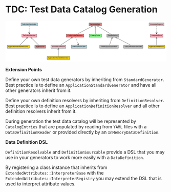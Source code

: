 # TDC: Test Data Catalog Generation

![TDC Framelet](/images/Tdc.png)

**Extension Points**

Define your own test data generators by inheriting from ```StandardGenerator```. Best practice is to define an ```ApplicationStandardGenerator``` and have all other generators inherit from it.

Define your own definition resolvers by inheriting from ```DefinitionResolver```. Best practice is to define an ```ApplicationDefinitionResolver``` and all other definition resolvers inherit from it.

During generation the test data catalog will be represented by ```CatalogEntries``` that are populated by reading from ```YAML``` files with a ```DataDefinitionReader``` or provided directly by an ```InMemoryDataDefinition```.

**Data Definition DSL**

```DefinitionResolvable``` and ```DefinitionSourcable``` provide a DSL that you may use in your generators to work more easily with a ```DataDefinition```.

By registering a class instance that inherits from ```ExtendedAttributes::InterpreterBase``` with the ```ExtendedAttributes::InterpreterRegistry``` you may extend the DSL that is used to interpret attribute values. 
